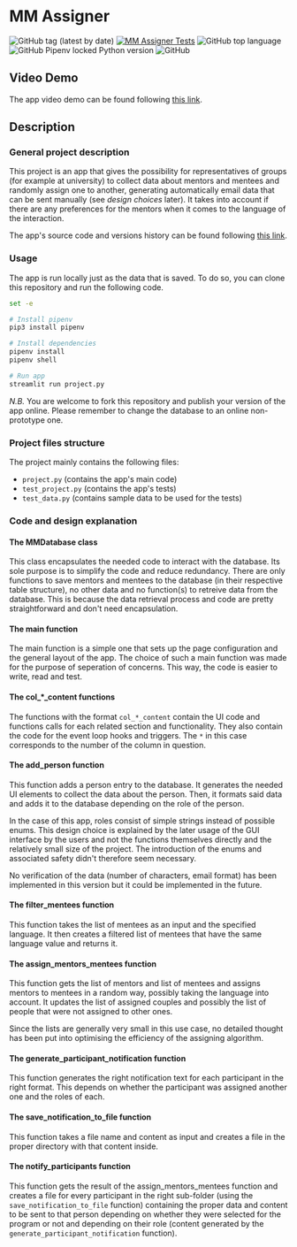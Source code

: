 # MM Assigner

![GitHub tag (latest by date)](https://img.shields.io/github/v/tag/sofienekhiari/cs50p-fp?label=version)
[![MM Assigner Tests](https://github.com/sofienekhiari/cs50p-fp/actions/workflows/tests.yaml/badge.svg)](https://github.com/sofienekhiari/cs50p-fp/actions/workflows/tests.yaml)
![GitHub top language](https://img.shields.io/github/languages/top/sofienekhiari/cs50p-fp)
![GitHub Pipenv locked Python version](https://img.shields.io/github/pipenv/locked/python-version/sofienekhiari/cs50p-fp)
![GitHub](https://img.shields.io/github/license/sofienekhiari/cs50p-fp)

## Video Demo

The app video demo can be found following [this link](https://youtu.be/OIb_oKSPKy0).

## Description

### General project description

This project is an app that gives the possibility for representatives of groups (for example at university) to collect data about mentors and mentees and randomly assign one to another, generating automatically email data that can be sent manually (see _design choices_ later).
It takes into account if there are any preferences for the mentors when it comes to the language of the interaction.

The app's source code and versions history can be found following [this link](https://github.com/sofienekhiari/cs50p-fp).

### Usage

The app is run locally just as the data that is saved.
To do so, you can clone this repository and run the following code.

```bash
set -e

# Install pipenv
pip3 install pipenv

# Install dependencies
pipenv install
pipenv shell

# Run app
streamlit run project.py
```

_N.B._ You are welcome to fork this repository and publish your version of the app online.
Please remember to change the database to an online non-prototype one.

### Project files structure

The project mainly contains the following files:

- `project.py` (contains the app's main code)
- `test_project.py` (contains the app's tests)
- `test_data.py` (contains sample data to be used for the tests) 

### Code and design explanation

#### The MMDatabase class

This class encapsulates the needed code to interact with the database.
Its sole purpose is to simplify the code and reduce redundancy.
There are only functions to save mentors and mentees to the database (in their respective table structure), no other data and no function(s) to retreive data from the database.
This is because the data retrieval process and code are pretty straightforward and don't need encapsulation.

#### The main function

The main function is a simple one that sets up the page configuration and the general layout of the app.
The choice of such a main function was made for the purpose of seperation of concerns.
This way, the code is easier to write, read and test.

#### The col_*_content functions

The functions with the format `col_*_content` contain the UI code and functions calls for each related section and functionality.
They also contain the code for the event loop hooks and triggers.
The `*` in this case corresponds to the number of the column in question.

#### The add_person function

This function adds a person entry to the database.
It generates the needed UI elements to collect the data about the person.
Then, it formats said data and adds it to the database depending on the role of the person.

In the case of this app, roles consist of simple strings instead of possible enums.
This design choice is explained by the later usage of the GUI interface by the users and not the functions themselves directly and the relatively small size of the project.
The introduction of the enums and associated safety didn't therefore seem necessary.

No verification of the data (number of characters, email format) has been implemented in this version but it could be implemented in the future.

#### The filter_mentees function

This function takes the list of mentees as an input and the specified language.
It then creates a filtered list of mentees that have the same language value and returns it.

#### The assign_mentors_mentees function

This function gets the list of mentors and list of mentees and assigns mentors to mentees in a random way, possibly taking the language into account.
It updates the list of assigned couples and possibly the list of people that were not assigned to other ones.

Since the lists are generally very small in this use case, no detailed thought has been put into optimising the efficiency of the assigning algorithm.

#### The generate_participant_notification function

This function generates the right notification text for each participant in the right format.
This depends on whether the participant was assigned another one and the roles of each.

#### The save_notification_to_file function

This function takes a file name and content as input and creates a file in the proper directory with that content inside.

#### The notify_participants function

This function gets the result of the assign_mentors_mentees function and creates a file for every participant in the right sub-folder (using the `save_notification_to_file` function) containing the proper data and content to be sent to that person depending on whether they were selected for the program or not and depending on their role (content generated by the `generate_participant_notification` function).
